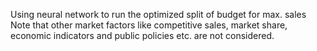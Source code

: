 Using neural network to run the optimized split of budget for max. sales
Note that other market factors like competitive sales, market share, economic indicators and public policies etc. are not considered. 
